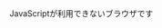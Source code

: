  <!DOCTYPE html>
 <html lang="ja">
 <head>
 <meta charset="utf-8">
 <title>課題1</title>
 </head>
 <body>
 <script type="text/javascript">
 console.log("たちつてと\nなにぬねの");
 console.log("あ\"いうえ\"お");
 console.log("か\'きくけ\'こ\nさ\￥\'しすせ\￥\"そ”);
 </script>
 <noscript>JavaScriptが利用できないブラウザです</noscript>
 </body>
 </html>
